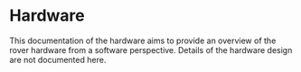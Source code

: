 # Hardware

This documentation of the hardware aims to provide an overview of the rover hardware from a software perspective. Details of the hardware design are not documented here. 